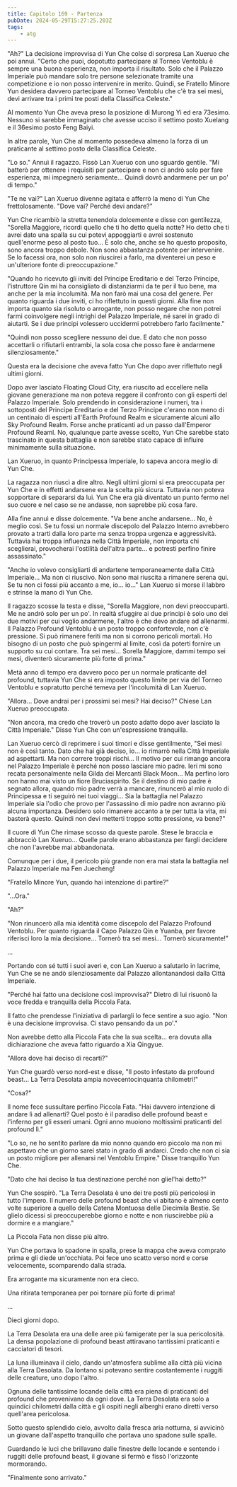 ```yaml
---
title: Capitolo 169 - Partenza
pubDate: 2024-05-29T15:27:25.203Z
tags:
    - atg
---
```





"Ah?" La decisione improvvisa di Yun Che colse di sorpresa Lan Xueruo che poi annuì. "Certo che puoi, dopotutto partecipare al Torneo Ventoblu è sempre una buona esperienza, non importa il risultato. 
Solo che il Palazzo Imperiale può mandare solo tre persone selezionate tramite una competizione e io non posso intervenire in merito. 
Quindi, se Fratello Minore Yun desidera davvero partecipare al Torneo Ventoblu che c'è tra sei mesi, devi arrivare tra i primi tre posti della Classifica Celeste."


Al momento Yun Che aveva preso la posizione di Murong Yi ed era 73esimo. Nessuno si sarebbe immaginato che avesse ucciso il settimo posto Xuelang e il 36esimo posto Feng Baiyi.


In altre parole, Yun Che al momento possedeva almeno la forza di un praticante al settimo posto della Classifica Celeste.


"Lo so." Annuì il ragazzo. Fissò Lan Xueruo con uno sguardo gentile. "Mi batterò per ottenere i requisiti per partecipare e non ci andrò solo per fare esperienza, mi impegnerò seriamente... Quindi dovrò andarmene per un po' di tempo."


"Te ne vai?" Lan Xueruo divenne agitata e afferrò la meno di Yun Che frettolosamente. "Dove vai? Perché devi andare?"


Yun Che ricambiò la stretta tenendola dolcemente e disse con gentilezza, "Sorella Maggiore, ricordi quello che ti ho detto quella notte? Ho detto che ti avrei dato una spalla su cui potevi appoggiarti e avrei sostenuto quell'enorme peso al posto tuo... È solo che, anche se ho questo proposito, sono ancora troppo debole. Non sono abbastanza potente per intervenire. Se lo facessi ora, non solo non riuscirei a farlo, ma diventerei un peso e un'ulteriore fonte di preoccupazione."


"Quando ho ricevuto gli inviti del Principe Ereditario e del Terzo Principe, l'istruttore Qin mi ha consigliato di distanziarmi da te per il tuo bene, ma anche per la mia incolumità. Ma non farò mai una cosa del genere.
Per quanto riguarda i due inviti, ci ho riflettuto in questi giorni. 
Alla fine non importa quanto sia risoluto o arrogante, non posso negare che non potrei farmi coinvolgere negli intrighi del Palazzo Imperiale, né sarei in grado di aiutarti. Se i due principi volessero uccidermi potrebbero farlo facilmente."


"Quindi non posso scegliere nessuno dei due. E dato che non posso accettarli o rifiutarli entrambi, la sola cosa che posso fare è andarmene silenziosamente."


Questa era la decisione che aveva fatto Yun Che dopo aver riflettuto negli ultimi giorni.


Dopo aver lasciato Floating Cloud City, era riuscito ad eccellere nella giovane generazione ma non poteva reggere il confronto con gli esperti del Palazzo Imperiale.
Solo prendendo in considerazione i numeri, tra i sottoposti del Principe Ereditario e del Terzo Principe c'erano non meno di un centinaio di esperti all'Earth Profound Realm e sicuramente alcuni allo Sky Profound Realm. Forse anche praticanti ad un passo dall'Emperor Profound Reaml.
No, qualunque parte avesse scelto, Yun Che sarebbe stato trascinato in questa battaglia e non sarebbe stato capace di influire minimamente sulla situazione.


Lan Xueruo, in quanto Principessa Imperiale, lo sapeva ancora meglio di Yun Che.


La ragazza non riuscì a dire altro. Negli ultimi giorni si era preoccupata per Yun Che e in effetti andarsene era la scelta più sicura. Tuttavia non poteva sopportare di separarsi da lui. 
Yun Che era già diventato un punto fermo nel suo cuore e nel caso se ne andasse, non saprebbe più cosa fare.


Alla fine annuì e disse dolcemente. "Va bene anche andarsene... No, è meglio così. 
Se tu fossi un normale discepolo del Palazzo Interno avrebbero provato a trarti dalla loro parte ma senza troppa urgenza e aggressività. Tuttavia hai troppa influenza nella Città Imperiale, non importa chi sceglierai, provocherai l'ostilità dell'altra parte... e potresti perfino finire assassinato."


"Anche io volevo consigliarti di andartene temporaneamente dalla Città Imperiale... Ma non ci riuscivo. Non sono mai riuscita a rimanere serena qui. Se tu non ci fossi più accanto a me, io... io..." Lan Xueruo si morse il labbro e strinse la mano di Yun Che.


Il ragazzo scosse la testa e disse, "Sorella Maggiore, non devi preoccuparti. Me ne andrò solo per un po'. In realtà sfuggire ai due principi è solo uno dei due motivi per cui voglio andarmene, l'altro è che devo andare ad allenarmi.
Il Palazzo Profound Ventoblu è un posto troppo confortevole, non c'è pressione. Si può rimanere feriti ma non si corrono pericoli mortali. Ho bisogno di un posto che può spingermi al limite, così da poterti fornire un supporto su cui contare. Tra sei mesi... Sorella Maggiore, dammi tempo sei mesi, diventerò sicuramente più forte di prima."


Metà anno di tempo era davvero poco per un normale praticante del profound, tuttavia Yun Che si era imposto questo limite per via del Torneo Ventoblu e sopratutto perché temeva per l'incolumità di Lan Xueruo.


"Allora... Dove andrai per i prossimi sei mesi? Hai deciso?" Chiese Lan Xueruo preoccupata.


"Non ancora, ma credo che troverò un posto adatto dopo aver lasciato la Città Imperiale." Disse Yun Che con un'espressione tranquilla.


Lan Xueruo cercò di reprimere i suoi timori e disse gentilmente, "Sei mesi non è così tanto. Dato che hai già deciso, io... io rimarrò nella Città Imperiale ad aspettarti. Ma non correre troppi rischi... Il motivo per cui rimango ancora nel Palazzo Imperiale è perché non posso lasciare mio padre. Ieri mi sono recata personalmente nella Gilda dei Mercanti Black Moon... Ma perfino loro non hanno mai visto un fiore Bruciaspirito.
Se il destino di mio padre è segnato allora, quando mio padre verrà a mancare, rinuncerò al mio ruolo di Principessa e ti seguirò nei tuoi viaggi... Sia la battaglia nel Palazzo Imperiale sia l'odio che provo per l'assassino di mio padre non avranno più alcuna importanza. Desidero solo rimanere accanto a te per tutta la vita, mi basterà questo.
Quindi non devi metterti troppo sotto pressione, va bene?"


Il cuore di Yun Che rimase scosso da queste parole. Stese le braccia e abbracciò Lan Xueruo... Quelle parole erano abbastanza per fargli decidere che non l'avrebbe mai abbandonata.


Comunque per i due, il pericolo più grande non era mai stata la battaglia nel Palazzo Imperiale ma Fen Juecheng!


"Fratello Minore Yun, quando hai intenzione di partire?"


"...Ora."


"Ah?"


"Non rinuncerò alla mia identità come discepolo del Palazzo Profound Ventoblu. Per quanto riguarda il Capo Palazzo Qin e Yuanba, per favore riferisci loro la mia decisione... Tornerò tra sei mesi... Tornerò sicuramente!"


...


Portando con sé tutti i suoi averi e, con Lan Xueruo a salutarlo in lacrime, Yun Che se ne andò silenziosamente dal Palazzo allontanandosi dalla Città Imperiale.


"Perché hai fatto una decisione così improvvisa?" Dietro di lui risuonò la voce fredda e tranquilla della Piccola Fata.


Il fatto che prendesse l'iniziativa di parlargli lo fece sentire a suo agio.
"Non è una decisione improvvisa. Ci stavo pensando da un po'."


Non avrebbe detto alla Piccola Fata che la sua scelta... era dovuta alla dichiarazione che aveva fatto riguardo a Xia Qingyue.


"Allora dove hai deciso di recarti?"


Yun Che guardò verso nord-est e disse, "Il posto infestato da profound beast... La Terra Desolata ampia novecentocinquanta chilometri!"


"Cosa?"


Il nome fece sussultare perfino Piccola Fata. "Hai davvero intenzione di andare lì ad allenarti? Quel posto è il paradiso delle profound beast e l'inferno per gli esseri umani. Ogni anno muoiono moltissimi praticanti del profound lì."


"Lo so, ne ho sentito parlare da mio nonno quando ero piccolo ma non mi aspettavo che un giorno sarei stato in grado di andarci. Credo che non ci sia un posto migliore per allenarsi nel Ventoblu Empire." Disse tranquillo Yun Che.


"Dato che hai deciso la tua destinazione perché non gliel'hai detto?"


Yun Che sospirò. "La Terra Desolata è uno dei tre posti più pericolosi in tutto l'impero. Il numero delle profound beast che vi abitano è almeno cento volte superiore a quello della Catena Montuosa delle Diecimila Bestie. Se glielo dicessi si preoccuperebbe giorno e notte e non riuscirebbe più a dormire e a mangiare."


La Piccola Fata non disse più altro.


Yun Che portava lo spadone in spalla, prese la mappa che aveva comprato prima e gli diede un'occhiata.
Poi fece uno scatto verso nord e corse velocemente, scomparendo dalla strada.


Era arrogante ma sicuramente non era cieco.


Una ritirata temporanea per poi tornare più forte di prima!


...


Dieci giorni dopo.


La Terra Desolata era una delle aree più famigerate per la sua pericolosità. La densa popolazione di profound beast attiravano tantissimi praticanti e cacciatori di tesori.


La luna illuminava il cielo, dando un'atmosfera sublime alla città più vicina alla Terra Desolata. Da lontano si potevano sentire costantemente i ruggiti delle creature, uno dopo l'altro.


Ognuna delle tantissime locande della città era piena di praticanti del profound che provenivano da ogni dove. La Terra Desolata era solo a quindici chilometri dalla città e gli ospiti negli alberghi erano diretti verso quell'area pericolosa.


Sotto questo splendido cielo, avvolto dalla fresca aria notturna, si avvicinò un giovane dall'aspetto tranquillo che portava uno spadone sulle spalle.


Guardando le luci che brillavano dalle finestre delle locande e sentendo i ruggiti delle profound beast, il giovane si fermò e fissò l'orizzonte mormorando.


"Finalmente sono arrivato."





